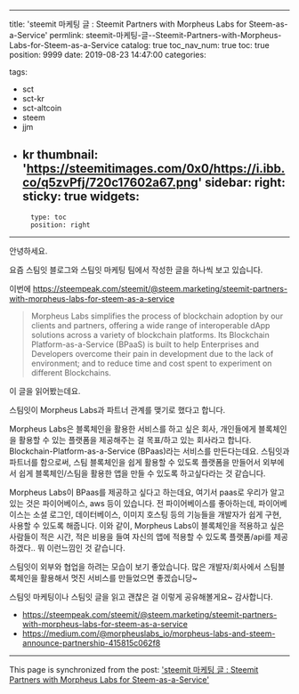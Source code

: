
---
title: 'steemit 마케팅 글 : Steemit Partners with Morpheus Labs for Steem-as-a-Service'
permlink: steemit-마케팅-글--Steemit-Partners-with-Morpheus-Labs-for-Steem-as-a-Service
catalog: true
toc_nav_num: true
toc: true
position: 9999
date: 2019-08-23 14:47:00
categories:

tags:
- sct
- sct-kr
- sct-altcoin
- steem
- jjm
- kr
thumbnail: 'https://steemitimages.com/0x0/https://i.ibb.co/q5zvPfj/720c17602a67.png'
sidebar:
    right:
        sticky: true
widgets:
    -
        type: toc
        position: right
---


안녕하세요.

요즘 스팀잇 블로그와 스팀잇 마케팅 팀에서 작성한 글을 하나씩 보고 있습니다.

이번에 https://steempeak.com/steemit/@steem.marketing/steemit-partners-with-morpheus-labs-for-steem-as-a-service


> Morpheus Labs simplifies the process of blockchain adoption by our clients and partners, offering a wide range of interoperable dApp solutions across a variety of blockchain platforms. Its Blockchain Platform-as-a-Service (BPaaS) is built to help Enterprises and Developers overcome their pain in development due to the lack of environment; and to reduce time and cost spent to experiment on different Blockchains. 

이 글을 읽어봤는데요.

스팀잇이 Morpheus Labs과 파트너 관계를 맺기로 했다고 합니다. 

Morpheus Labs은 블록체인을 활용한 서비스를 하고 싶은 회사, 개인들에게 블록체인을 활용할 수 있는 플랫폼을 제공해주는 걸 목표/하고 있는 회사라고 합니다. Blockchain-Platform-as-a-Service (BPaas)라는 서비스를 만든다는데요. 스팀잇과 파트너를 함으로써, 스팀 블록체인을 쉽게 활용할 수 있도록 플랫폼을 만들어서 외부에서 쉽게 블록체인/스팀을 활용한 앱을 만들 수 있도록 하고싶다라는 것 같습니다.



Morpheus Labs이 BPaas를 제공하고 싶다고 하는데요, 여기서 paas로 우리가 알고 있는 것은 파이어베이스, aws 등이 있습니다. 
전 파이어베이스를 좋아하는데, 파이어베이스는 소셜 로그인, 데이터베이스, 이미지 호스팅 등의 기능들을 개발자가 쉽게 구현, 사용할 수 있도록 해줍니다. 이와 같이, Morpheus Labs이 블록체인을 적용하고 싶은 사람들이 적은 시간, 적은 비용을 들여 자신의 앱에 적용할 수 있도록 플랫폼/api를 제공하겠다.. 뭐 이런느낌인 것 같습니다. 



스팀잇이 외부와 협업을 하려는 모습이 보기 좋았습니다. 많은 개발자/회사에서 스팀블록체인을 활용해서 멋진 서비스를 만들었으면 좋겠습니당~ 

스팀잇 마케팅이나 스팀잇 글을 읽고 괜찮은 걸 이렇게 공유해볼게요~ 감사합니다.

* https://steempeak.com/steemit/@steem.marketing/steemit-partners-with-morpheus-labs-for-steem-as-a-service
* https://medium.com/@morpheuslabs_io/morpheus-labs-and-steem-announce-partnership-415815c062f8

- - -

This page is synchronized from the post: ['steemit 마케팅 글 : Steemit Partners with Morpheus Labs for Steem-as-a-Service'](https://steempeak.com/@jacobyu/steemit-steemit-partners-with-morpheus-labs-for-steem-as-a-service)
